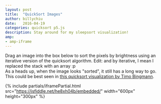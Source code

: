 ```yaml
---
layout: post
title:  "QuickSort Images"
author: billychiu
date:   2016-04-19
categories: quicksort p5.js
description: Stay around for my sleepsort visualization!
amp:
- amp-iframe
---
```


Drag an image into the box below to sort the pixels by brightness using an iterative version of the quicksort algorithm. Edit: and by iterative, I mean I replaced the stack with an array :p  
As a heads up, when the image looks "sorted", it still has a long way to go. This could be best seen in [this quicksort visualization by Timo Bingmann](https://www.youtube.com/watch?v=8hEyhs3OV1w).

{% include partials/iframePartial.html src="https://jsfiddle.net/he8xh04b/embedded/" width="600px" height="300px" %}
